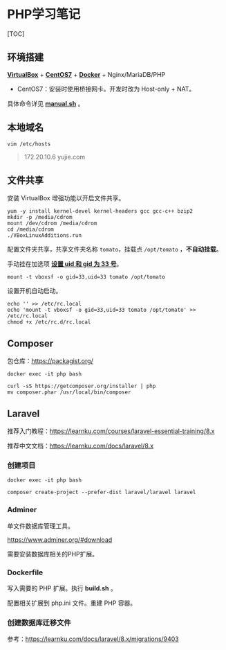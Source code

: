 # PHP学习笔记

[TOC]

## 环境搭建

[**VirtualBox**](https://www.virtualbox.org/) + [**CentOS7**](http://ftp.tsukuba.wide.ad.jp/Linux/centos/7.9.2009/isos/x86_64/) + [**Docker**](https://docs.docker.jp/engine/installation/linux/docker-ce/centos.html) + Nginx/MariaDB/PHP

- CentOS7：安装时使用桥接网卡。开发时改为 Host-only + NAT。

具体命令详见 [**manual.sh**](manual.sh) 。



## 本地域名

```shell
vim /etc/hosts
```

> 172.20.10.6 yujie.com



## 文件共享

安装 VirtualBox 增强功能以开启文件共享。

```shell
yum -y install kernel-devel kernel-headers gcc gcc-c++ bzip2
mkdir -p /media/cdrom
mount /dev/cdrom /media/cdrom
cd /media/cdrom
./VBoxLinuxAdditions.run
```

配置文件夹共享，共享文件夹名称 `tomato`，挂载点 `/opt/tomato` ，**不自动挂载**。

手动挂在加选项 [**设置 uid 和 gid 为 33 号**](https://superuser.com/questions/320415/mount-device-with-specific-user-rights)。

```shell
mount -t vboxsf -o gid=33,uid=33 tomato /opt/tomato
```

设置开机自动启动。

```shell
echo '' >> /etc/rc.local 
echo 'mount -t vboxsf -o gid=33,uid=33 tomato /opt/tomato' >> /etc/rc.local 
chmod +x /etc/rc.d/rc.local
```



## Composer

包仓库：https://packagist.org/

```shell
docker exec -it php bash
```

```shell
curl -sS https://getcomposer.org/installer | php
mv composer.phar /usr/local/bin/composer
```



## Laravel

推荐入门教程：https://learnku.com/courses/laravel-essential-training/8.x

推荐中文文档：https://learnku.com/docs/laravel/8.x



### 创建项目

```shell
docker exec -it php bash
```

```shell
composer create-project --prefer-dist laravel/laravel laravel
```



### Adminer

单文件数据库管理工具。

https://www.adminer.org/#download

需要安装数据库相关的PHP扩展。



### Dockerfile

写入需要的 PHP 扩展。执行 **build.sh** 。

配置相关扩展到 php.ini 文件。重建 PHP 容器。



### 创建数据库迁移文件

参考：https://learnku.com/docs/laravel/8.x/migrations/9403



